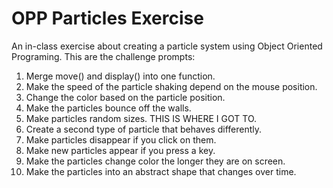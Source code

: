 # OPP Particles Exercise

An in-class exercise about creating a particle system using Object Oriented Programing. This are the challenge prompts: 


1. Merge move() and display() into one function.
2. Make the speed of the particle shaking depend on the mouse position.
3. Change the color based on the particle position.
4. Make the particles bounce off the walls.
5. Make particles random sizes. THIS IS WHERE I GOT TO.
6. Create a second type of particle that behaves differently.
7. Make particles disappear if you click on them.
8. Make new particles appear if you press a key.
9. Make the particles change color the longer they are on screen.
10. Make the particles into an abstract shape that changes over time.